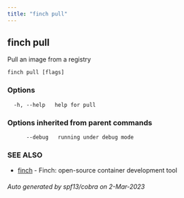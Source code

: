 ```yaml
---
title: "finch pull"
---
```

## finch pull

Pull an image from a registry

```
finch pull [flags]
```

### Options

```
  -h, --help   help for pull
```

### Options inherited from parent commands

```
      --debug   running under debug mode
```

### SEE ALSO

* [finch](../finch/)	 - Finch: open-source container development tool

###### Auto generated by spf13/cobra on 2-Mar-2023
